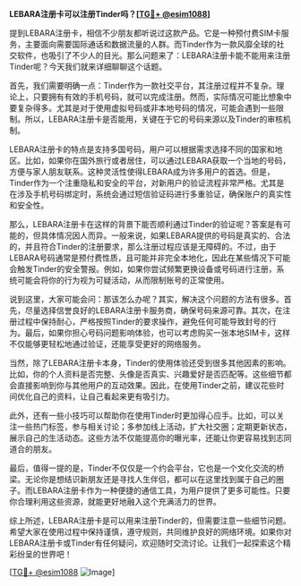 **LEBARA注册卡可以注册Tinder吗？[[TG💪+ @esim1088](https://t.me/s/esim1088)]**

提到LEBARA注册卡，相信不少朋友都听说过这款产品。它是一种预付费SIM卡服务，主要面向需要国际通话和数据流量的人群。而Tinder作为一款风靡全球的社交软件，也吸引了不少人的目光。那么问题来了：LEBARA注册卡能不能用来注册Tinder呢？今天我们就来详细聊聊这个话题。

首先，我们需要明确一点：Tinder作为一款社交平台，其注册过程并不复杂。理论上，只要拥有有效的手机号码，就可以完成注册。然而，实际情况可能比想象中要复杂得多。尤其是对于使用虚拟号码或非本地号码的情况，可能会遇到一些限制。所以，LEBARA注册卡是否能用，关键在于它的号码来源以及Tinder的审核机制。

LEBARA注册卡的特点是支持多国号码，用户可以根据需求选择不同的国家和地区。比如，如果你在国外旅行或者居住，可以通过LEBARA获取一个当地的号码，方便与家人朋友联系。这种灵活性使得LEBARA成为许多用户的首选。但是，Tinder作为一个注重隐私和安全的平台，对新用户的验证流程非常严格。尤其是在涉及手机号码绑定时，系统会通过短信验证码进行多重验证，确保账户的真实性和安全性。

那么，LEBARA注册卡在这样的背景下能否顺利通过Tinder的验证呢？答案是有可能的，但具体情况因人而异。一般来说，如果LEBARA提供的号码是真实的、合法的，并且符合Tinder的注册要求，那么注册过程应该是无障碍的。不过，由于LEBARA号码通常是预付费性质，且可能并非完全本地化，因此在某些情况下可能会触发Tinder的安全警报。例如，如果你尝试频繁更换设备或号码进行注册，系统可能会将你的行为视为可疑活动，从而限制账号的正常使用。

说到这里，大家可能会问：那该怎么办呢？其实，解决这个问题的方法有很多。首先，尽量选择信誉良好的LEBARA注册卡服务商，确保号码来源可靠。其次，在注册过程中保持耐心，严格按照Tinder的要求操作，避免任何可能导致封号的行为。最后，如果你担心号码问题影响体验，也可以考虑购买一张本地SIM卡，这样不仅能够更轻松地通过验证，还能享受更好的网络服务。

当然，除了LEBARA注册卡本身，Tinder的使用体验还受到很多其他因素的影响。比如，你的个人资料是否完整、头像是否真实、兴趣爱好是否匹配等。这些细节都会直接影响到你与其他用户的互动效果。因此，在使用Tinder之前，建议花些时间优化自己的资料，让自己看起来更有吸引力。

此外，还有一些小技巧可以帮助你在使用Tinder时更加得心应手。比如，可以关注一些热门标签，参与相关讨论；多参加线上活动，扩大社交圈；定期更新状态，展示自己的生活动态。这些方法不仅能提高你的曝光率，还能让你更容易找到志同道合的朋友。

最后，值得一提的是，Tinder不仅仅是一个约会平台，它也是一个文化交流的桥梁。无论你是想结识新朋友还是寻找人生伴侣，都可以在这里找到属于自己的圈子。而LEBARA注册卡作为一种便捷的通信工具，为用户提供了更多可能性。只要你合理利用这些资源，就能更好地融入这个充满活力的世界。

综上所述，LEBARA注册卡是可以用来注册Tinder的，但需要注意一些细节问题。希望大家在使用过程中保持谨慎，遵守规则，共同维护良好的网络环境。如果你对LEBARA注册卡或Tinder有任何疑问，欢迎随时交流讨论。让我们一起探索这个精彩纷呈的世界吧！

[[TG💪+ @esim1088](https://t.me/s/esim1088) ![Image](https://i.postimg.cc/4NQfJmqS/Snipaste-2025-05-13-00-14-12.png)]